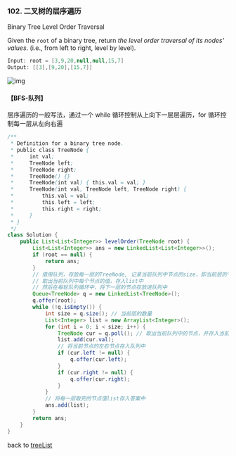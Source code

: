 ### 102. 二叉树的层序遍历

Binary Tree Level Order Traversal

Given the `root` of a binary tree, return *the level order traversal of its nodes' values*. (i.e., from left to right, level by level).

```java
Input: root = [3,9,20,null,null,15,7]
Output: [[3],[9,20],[15,7]]
```

![img](https://assets.leetcode.com/uploads/2021/02/19/tree1.jpg)

#### 【BFS-队列】

层序遍历的⼀般写法，通过⼀个 while 循环控制从上向下⼀层层遍历，for 循环控制每⼀层从左向右遍

```java
/**
 * Definition for a binary tree node.
 * public class TreeNode {
 *     int val;
 *     TreeNode left;
 *     TreeNode right;
 *     TreeNode() {}
 *     TreeNode(int val) { this.val = val; }
 *     TreeNode(int val, TreeNode left, TreeNode right) {
 *         this.val = val;
 *         this.left = left;
 *         this.right = right;
 *     }
 * }
 */
class Solution {
    public List<List<Integer>> levelOrder(TreeNode root) {
        List<List<Integer>> ans = new LinkedList<List<Integer>>();
        if (root == null) {
            return ans;
        }
        // 借用队列，存放每一层的TreeNode, 记录当前队列中节点的size，即当前层的节点数量
        // 取出当前队列中每个节点的值，存入list中
        // 然后在每轮队列循环中，将下一层的节点存放进队列中
        Queue<TreeNode> q = new LinkedList<TreeNode>();
        q.offer(root);
        while (!q.isEmpty()) {
            int size = q.size(); // 当前层的数量
            List<Integer> list = new ArrayList<Integer>();
            for (int i = 0; i < size; i++) {
                TreeNode cur = q.poll(); // 取出当前队列中的节点，并存入当前节点的值
                list.add(cur.val);
                // 将当前节点的左右节点存入队列中
                if (cur.left != null) {
                    q.offer(cur.left);
                }
                if (cur.right != null) {
                    q.offer(cur.right);
                }
            }
            // 将每一层取完的节点值list存入答案中
            ans.add(list);
        }
        return ans;
    }
}
```





back to [treeList](https://github.com/xiaoshuzhao/leetcode-notes-java/blob/main/%E6%95%B0%E6%8D%AE%E7%BB%93%E6%9E%84/%E4%BA%8C%E5%8F%89%E6%A0%91/Tree%20list.md)
